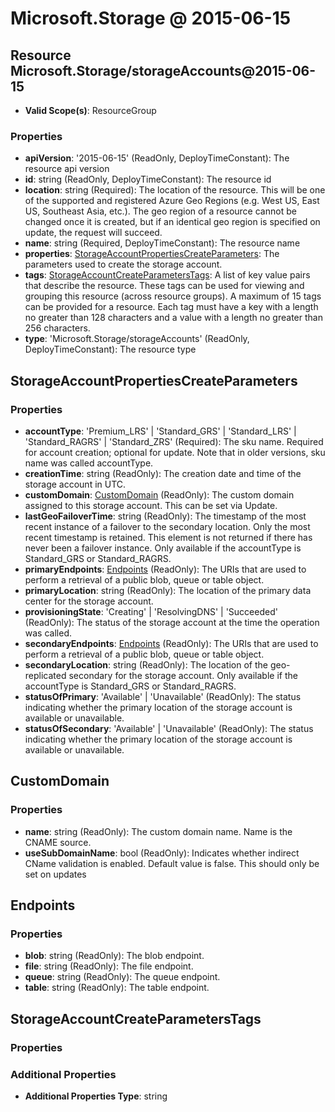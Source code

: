 # Microsoft.Storage @ 2015-06-15

## Resource Microsoft.Storage/storageAccounts@2015-06-15
* **Valid Scope(s)**: ResourceGroup
### Properties
* **apiVersion**: '2015-06-15' (ReadOnly, DeployTimeConstant): The resource api version
* **id**: string (ReadOnly, DeployTimeConstant): The resource id
* **location**: string (Required): The location of the resource. This will be one of the supported and registered Azure Geo Regions (e.g. West US, East US, Southeast Asia, etc.). The geo region of a resource cannot be changed once it is created, but if an identical geo region is specified on update, the request will succeed.
* **name**: string (Required, DeployTimeConstant): The resource name
* **properties**: [StorageAccountPropertiesCreateParameters](#storageaccountpropertiescreateparameters): The parameters used to create the storage account.
* **tags**: [StorageAccountCreateParametersTags](#storageaccountcreateparameterstags): A list of key value pairs that describe the resource. These tags can be used for viewing and grouping this resource (across resource groups). A maximum of 15 tags can be provided for a resource. Each tag must have a key with a length no greater than 128 characters and a value with a length no greater than 256 characters.
* **type**: 'Microsoft.Storage/storageAccounts' (ReadOnly, DeployTimeConstant): The resource type

## StorageAccountPropertiesCreateParameters
### Properties
* **accountType**: 'Premium_LRS' | 'Standard_GRS' | 'Standard_LRS' | 'Standard_RAGRS' | 'Standard_ZRS' (Required): The sku name. Required for account creation; optional for update. Note that in older versions, sku name was called accountType.
* **creationTime**: string (ReadOnly): The creation date and time of the storage account in UTC.
* **customDomain**: [CustomDomain](#customdomain) (ReadOnly): The custom domain assigned to this storage account. This can be set via Update.
* **lastGeoFailoverTime**: string (ReadOnly): The timestamp of the most recent instance of a failover to the secondary location. Only the most recent timestamp is retained. This element is not returned if there has never been a failover instance. Only available if the accountType is Standard_GRS or Standard_RAGRS.
* **primaryEndpoints**: [Endpoints](#endpoints) (ReadOnly): The URIs that are used to perform a retrieval of a public blob, queue or table object.
* **primaryLocation**: string (ReadOnly): The location of the primary data center for the storage account.
* **provisioningState**: 'Creating' | 'ResolvingDNS' | 'Succeeded' (ReadOnly): The status of the storage account at the time the operation was called.
* **secondaryEndpoints**: [Endpoints](#endpoints) (ReadOnly): The URIs that are used to perform a retrieval of a public blob, queue or table object.
* **secondaryLocation**: string (ReadOnly): The location of the geo-replicated secondary for the storage account. Only available if the accountType is Standard_GRS or Standard_RAGRS.
* **statusOfPrimary**: 'Available' | 'Unavailable' (ReadOnly): The status indicating whether the primary location of the storage account is available or unavailable.
* **statusOfSecondary**: 'Available' | 'Unavailable' (ReadOnly): The status indicating whether the primary location of the storage account is available or unavailable.

## CustomDomain
### Properties
* **name**: string (ReadOnly): The custom domain name. Name is the CNAME source.
* **useSubDomainName**: bool (ReadOnly): Indicates whether indirect CName validation is enabled. Default value is false. This should only be set on updates

## Endpoints
### Properties
* **blob**: string (ReadOnly): The blob endpoint.
* **file**: string (ReadOnly): The file endpoint.
* **queue**: string (ReadOnly): The queue endpoint.
* **table**: string (ReadOnly): The table endpoint.

## StorageAccountCreateParametersTags
### Properties
### Additional Properties
* **Additional Properties Type**: string

